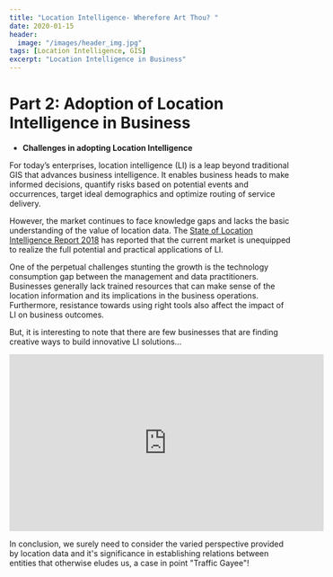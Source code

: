 ```yaml
---
title: "Location Intelligence- Wherefore Art Thou? "
date: 2020-01-15
header:
  image: "/images/header_img.jpg"
tags: [Location Intelligence, GIS]
excerpt: "Location Intelligence in Business"
---
```

# **Part 2: Adoption of Location Intelligence in Business**

- **Challenges in adopting Location Intelligence**

For today’s enterprises, location intelligence (LI) is a leap beyond traditional GIS that advances business intelligence. It enables business heads to make informed decisions, quantify risks based on potential events and occurrences, target ideal demographics and optimize routing of service delivery. 

However, the market continues to face knowledge gaps and lacks the basic understanding of the value of location data. The [State of Location Intelligence Report 2018](https://carto.com/state-of-location-intelligence-2018/) has reported that the current market is unequipped to realize the full potential and practical applications of LI. 

One of the perpetual challenges stunting the growth is the technology consumption gap between the management and data practitioners. Businesses generally lack trained resources that can make sense of the location information and its implications in the business operations. Furthermore, resistance towards using right tools also affect the impact of LI on business outcomes.   

But, it is interesting to note that there are few businesses that are finding creative ways to build innovative LI solutions...
<iframe width="560" height="315" src="https://www.youtube.com/embed/mZZ11alimPA" frameborder="0" allow="accelerometer; autoplay; encrypted-media; gyroscope; picture-in-picture" allowfullscreen></iframe>

In conclusion, we surely need to consider the varied perspective provided by location data and it's significance in establishing relations between entities that otherwise eludes us, a case in point "Traffic Gayee"! 
